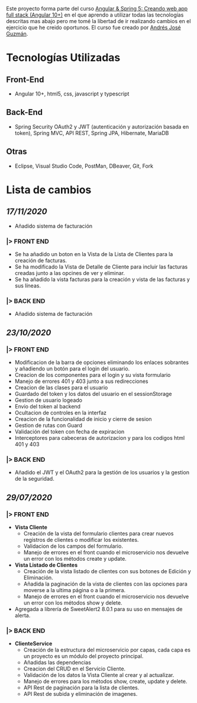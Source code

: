Este proyecto forma parte del curso [Angular & Spring 5: Creando web app full stack (Angular 10+)](https://www.udemy.com/share/101XZeBEYcc1ZTQno=/) en el que aprendo a utilizar todas las tecnologías descritas mas abajo pero me tomé la libertad de ir realizando cambios en el ejercicio que he creido oportunos. El curso fue creado por [Andrés José Guzmán](https://www.udemy.com/course/angular-spring/#instructor-1).

# Tecnologías Utilizadas
## Front-End
* Angular 10+, html5, css, javascript y typescript
## Back-End
* Spring Security OAuth2 y JWT (autenticación y autorización basada en token), Spring MVC, API REST, Spring JPA, Hibernate, MariaDB
## Otras
* Eclipse, Visual Studio Code, PostMan, DBeaver, Git, Fork
# Lista de cambios

## ___17/11/2020___
* Añadido sistema de facturación
### **|> FRONT END**
* Se ha añadido un boton en la Vista de la Lista de Clientes para la creación de facturas.
* Se ha modificado la Vista de Detalle de Cliente para incluir las facturas creadas junto a las opcines de ver y eliminar.
* Se ha añadido la vista facturas para la creación y vista de las facturas y sus líneas.
### **|> BACK END**
* Añadido sistema de facturación
## ___23/10/2020___
### **|> FRONT END**
* Modificacion de la barra de opciones eliminando los enlaces sobrantes y añadiendo un botón para el login del usuario.
* Creacion de los componentes para el login y su vista formulario
* Manejo de errores 401 y 403 junto a sus redirecciones
* Creacion de las clases para el usuario
* Guardado del token y los datos del usuario en el sessionStorage
* Gestion de usuario logeado
* Envio del token al backend
* Ocultacion de controles en la interfaz
* Creacion de la funcionalidad de inicio y cierre de sesion
* Gestion de rutas con Guard
* Validación del token con fecha de expiracion
* Interceptores para cabeceras de autorizacion y para los codigos html 401 y 403
### **|> BACK END**
* Añadido el JWT y el OAuth2 para la gestión de los usuarios y la gestion de la seguridad.
## ___29/07/2020___
### **|> FRONT END**
* **Vista Cliente**
    * Creación de la vista del formulario clientes para crear nuevos registros de clientes o modificar los existentes.
    * Validacion de los campos del formulario.
    * Manejo de errores en el front cuando el microservicio nos devuelve un error con los métodos create y update.
* **Vista Listado de Clientes**
    * Creación de la vista listado de clientes con sus botones de Edición y Eliminación.
    * Añadida la paginación de la vista de clientes con las opciones para moverse a la ultima página o a la primera.
    * Manejo de errores en el front cuando el microservicio nos devuelve un error con los métodos show y delete.
* Agregada a librería de SweetAlert2 8.0.1 para su uso en mensajes de alerta.
### **|> BACK END**
* **ClienteService**
    * Creación de la estructura del microservicio por capas, cada capa es un proyecto es un módulo del proyecto principal.
    * Añadidas las dependencias 
    * Creacion del CRUD en el Servicio Cliente.
    * Validación de los datos la Vista Cliente al crear y al actualizar.
    * Manejo de errores para los métodos show, create, update y delete.
    * API Rest de paginación para la lista de clientes.
    * API Rest de subida y eliminación de imagenes.
